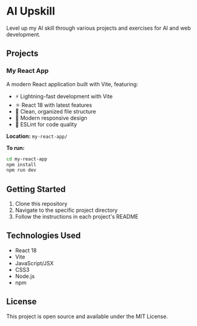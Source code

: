 # AI Upskill

Level up my AI skill through various projects and exercises for AI and web development.

## Projects

### My React App
A modern React application built with Vite, featuring:
- ⚡ Lightning-fast development with Vite
- ⚛️ React 18 with latest features
- 📁 Clean, organized file structure
- 🎨 Modern responsive design
- 🔧 ESLint for code quality

**Location:** `my-react-app/`

**To run:**
```bash
cd my-react-app
npm install
npm run dev
```

## Getting Started

1. Clone this repository
2. Navigate to the specific project directory
3. Follow the instructions in each project's README

## Technologies Used

- React 18
- Vite
- JavaScript/JSX
- CSS3
- Node.js
- npm

## License

This project is open source and available under the MIT License.
